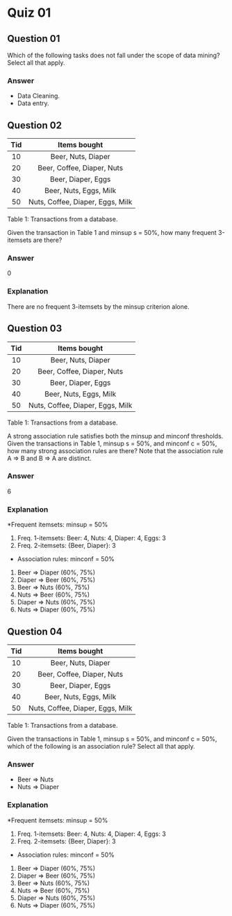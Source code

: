 Quiz 01
=======  

Question 01
-----------  
Which of the following tasks does not fall under the scope of data mining? Select all that apply.  

### Answer  
* Data Cleaning.  
* Data entry.  

Question 02
-----------  
|Tid|    <b>Items bought</b>         |
|:-:|:------------------------------:|
| 10|              Beer, Nuts, Diaper|
| 20|      Beer, Coffee, Diaper, Nuts|
| 30|              Beer, Diaper, Eggs|
| 40|          Beer, Nuts, Eggs, Milk|
| 50|Nuts, Coffee, Diaper, Eggs, Milk|  
Table 1: Transactions from a database.  

Given the transaction in Table 1 and minsup s = 50%, how many frequent 3-itemsets are there?  

### Answer  
0  

### Explanation  
There are no frequent 3-itemsets by the minsup criterion alone.  

Question 03
-----------  
|Tid|    <b>Items bought</b>         |
|:-:|:------------------------------:|
| 10|              Beer, Nuts, Diaper|
| 20|      Beer, Coffee, Diaper, Nuts|
| 30|              Beer, Diaper, Eggs|
| 40|          Beer, Nuts, Eggs, Milk|
| 50|Nuts, Coffee, Diaper, Eggs, Milk|  
Table 1: Transactions from a database.  

A strong association rule satisfies both the minsup and minconf thresholds. Given the transactions in Table 1, minsup s = 50%, and minconf c = 50%, how many strong association rules are there? Note that the association rule A => B and B => A are distinct.  

### Answer  
6  

### Explanation  
*Frequent itemsets: minsup = 50%  
1. Freq. 1-itemsets: Beer: 4, Nuts: 4, Diaper: 4, Eggs: 3  
2. Freq. 2-itemsets: {Beer, Diaper}: 3
* Association rules: minconf = 50%  
1. Beer => Diaper (60%, 75%)  
2. Diaper => Beer (60%, 75%)  
3. Beer => Nuts (60%, 75%)  
4. Nuts => Beer (60%, 75%)  
5. Diaper => Nuts (60%, 75%)  
6. Nuts => Diaper (60%, 75%)  

Question 04
-----------  
|Tid|    <b>Items bought</b>         |
|:-:|:------------------------------:|
| 10|              Beer, Nuts, Diaper|
| 20|      Beer, Coffee, Diaper, Nuts|
| 30|              Beer, Diaper, Eggs|
| 40|          Beer, Nuts, Eggs, Milk|
| 50|Nuts, Coffee, Diaper, Eggs, Milk|  
Table 1: Transactions from a database.  

Given the transactions in Table 1, minsup s = 50%, and minconf c = 50%, which of the following is an association rule? Select all that apply.  

### Answer  
* Beer => Nuts  
* Nuts => Diaper  

### Explanation  
*Frequent itemsets: minsup = 50%  
1. Freq. 1-itemsets: Beer: 4, Nuts: 4, Diaper: 4, Eggs: 3  
2. Freq. 2-itemsets: {Beer, Diaper}: 3
* Association rules: minconf = 50%  
1. Beer => Diaper (60%, 75%)  
2. Diaper => Beer (60%, 75%)  
3. Beer => Nuts (60%, 75%)  
4. Nuts => Beer (60%, 75%)  
5. Diaper => Nuts (60%, 75%)  
6. Nuts => Diaper (60%, 75%)  